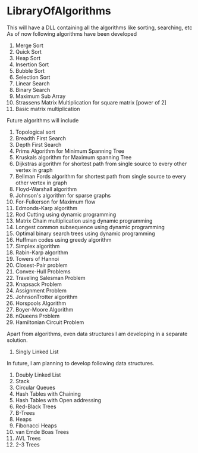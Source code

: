 # LibraryOfAlgorithms
This will have a DLL containing all the algorithms like sorting, searching, etc
As of now following algorithms have been developed
1. Merge Sort
2. Quick Sort
3. Heap Sort
4. Insertion Sort
5. Bubble Sort
6. Selection Sort
7. Linear Search
8. Binary Search
9. Maximum Sub Array
10. Strassens Matrix Multiplication for square matrix [power of 2]
11. Basic matrix multiplication

Future algorithms will include 
1. Topological sort
2. Breadth First Search
3. Depth First Search
4. Prims Algorithm for Minimum Spanning Tree
5. Kruskals algorithm for Maximum spanning Tree
6. Dijkstras algorithm for shortest path from single source to every other vertex in graph
7. Bellman Fords algorithm for shortest path from single source to every other vertex in graph
8. Floyd-Warshall algorithm
9. Johnson's algorithm for sparse graphs
10. For-Fulkerson for Maximum flow
11. Edmonds-Karp algorithm
12. Rod Cutting using dynamic programming
13. Matrix Chain multiplication using dynamic programming
14. Longest common subsequence using dynamic programming
15. Optimal binary search trees using dynamic programming
16. Huffman codes using greedy algorithm
17. Simplex algorithm
18. Rabin-Karp algorithm
19. Towers of Hannoi
20. Closest-Pair problem
21. Convex-Hull Problems
22. Traveling Salesman Problem
23. Knapsack Problem
24. Assignment Problem
25. JohnsonTrotter algorithm
26. Horspools Algorithm
27. Boyer-Moore Algorithm
28. nQueens Problem
29. Hamiltonian Circuit Problem

Apart from algorithms, even data structures I am developing in a separate solution.
1. Singly Linked List

In future, I am planning to develop following data structures.
1. Doubly Linked List
2. Stack
3. Circular Queues
4. Hash Tables with Chaining
5. Hash Tables with Open addressing
6. Red-Black Trees
7. B-Trees
8. Heaps
9. Fibonacci Heaps
10. van Emde Boas Trees
11. AVL Trees
12. 2-3 Trees

